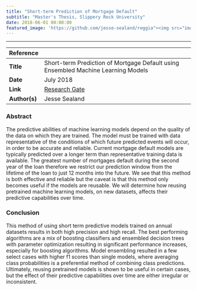 ```yaml
---
title: "Short-term Prediction of Mortgage Default"
subtitle: "Master's Thesis, Slippery Rock University"
date: 2018-06-01 00:00:00
featured_image: 'https://github.com/jesse-sealand/reggia"><img src="images/blue-lattice.png" width="100%"'
---
```



---

| Reference||
|---------------|-----------------------------------------------------------------------------------|
| **Title**     | Short-term Prediction of Mortgage Default using Ensembled Machine Learning Models |
| **Date**      | July 2018                                                                         |
| **Link**      | [Research Gate](https://www.researchgate.net/publication/326518013_Short-term_Prediction_of_Mortgage_Default_using_Ensembled_Machine_Learning_Models) 
| **Author(s)** | Jesse Sealand                                                                     |


### Abstract

The predictive abilities of machine learning models depend on the quality of the data on which they are trained. The model must be trained with data representative of the conditions of which future predicted events will occur, in order to be accurate and reliable. Current mortgage default models are typically predicted over a longer term than representative training data is available.   The greatest number of mortgages default during the second year of the loan therefore we restrict  our prediction  window from the lifetime of the loan to just 12 months into the future. We see that this method is both effective and reliable but the caveat is that this method only becomes useful if the models are reusable. We will determine how reusing pretrained machine learning models, on new datasets, affects their predictive capabilities over time.

### Conclusion

This method of using short term predictive models trained on annual datasets results in both high precision and high recall. The best performing algorithms are a mix of boosting classifiers and ensembled decision trees with parameter optimization resulting in significant performance increases, especially for boosting algorithms. Model ensembling resulted in a few select cases with higher f1 scores than single  models,  where  averaging class  probabilities  is  a preferential  method  of  combining class  predictions.    Ultimately, reusing pretrained models is shown to be useful in certain cases, but the effect of their predictive capabilities over time are either irregular or inconsistent. 

